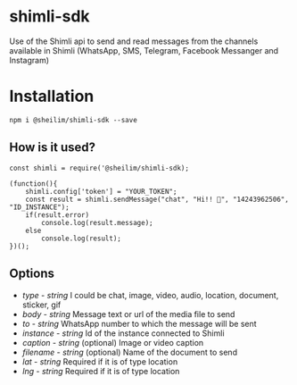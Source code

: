 # shimli-sdk

Use of the Shimli api to send and read messages from the channels available in Shimli (WhatsApp, SMS, Telegram, Facebook Messanger and Instagram)

# Installation

`npm i @sheilim/shimli-sdk --save`

## How is it used?

```
const shimli = require('@sheilim/shimli-sdk);

(function(){
    shimli.config['token'] = "YOUR_TOKEN";
    const result = shimli.sendMessage("chat", "Hi!! 👋", "14243962506", "ID_INSTANCE");
    if(result.error)
        console.log(result.message);
    else
        console.log(result);
})();
```

## Options
* *type* - _string_ I could be chat, image, video, audio, location, document, sticker, gif
* *body* - _string_ Message text or url of the media file to send
* *to* - _string_ WhatsApp number to which the message will be sent
* *instance* - _string_ Id of the instance connected to Shimli
* *caption* - _string_ (optional) Image or video caption
* *filename* - _string_ (optional) Name of the document to send
* *lat* - _string_ Required if it is of type location
* *lng* - _string_ Required if it is of type location